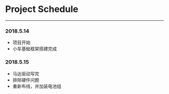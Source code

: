 # Project Schedule
---

### 2018.5.14
- 项目开始
- 小车基础框架搭建完成
### 2018.5.15
- 马达驱动写完
- 排除硬件问题
- 重新布线，并加装电池组
